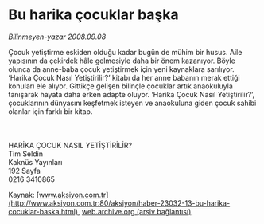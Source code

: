 # Bu harika çocuklar başka

*Bilinmeyen-yazar 2008.09.08*

<font class="agenda2NewsSpot">
 Çocuk yetiştirme eskiden olduğu kadar bugün de mühim bir husus. Aile yapısının da çekirdek hâle gelmesiyle daha bir önem kazanıyor. Böyle olunca da anne-baba çocuk yetiştirmek için yeni kaynaklara sarılıyor.
</font>
<font class="newsDetail">
 ‘Harika Çocuk Nasıl Yetiştirilir?’ kitabı da her anne babanın merak ettiği konuları ele alıyor. Gittikçe gelişen bilinçle çocuklar artık anaokuluyla tanışarak hayata daha erken adapte oluyor. ‘Harika Çocuk Nasıl Yetiştirilir?’, çocuklarının dünyasını keşfetmek isteyen ve anaokuluna giden çocuk sahibi olanlar için farklı bir kitap.
 <br/>
 <br/>
 <br/>
 <br/>
 HARİKA ÇOCUK NASIL YETİŞTİRİLİR?
 <br/>
 Tim Seldin
 <br/>
 Kaknüs Yayınları
 <br/>
 192 Sayfa
 <br/>
 0216 3410865
 <br/>
</font>

Kaynak: [www.aksiyon.com.tr](http://www.aksiyon.com.tr:80/aksiyon/haber-23032-13-bu-harika-cocuklar-baska.html), [web.archive.org (arşiv bağlantısı)](http://web.archive.org/web/20100613013615/http://www.aksiyon.com.tr:80/aksiyon/haber-23032-13-bu-harika-cocuklar-baska.html)
